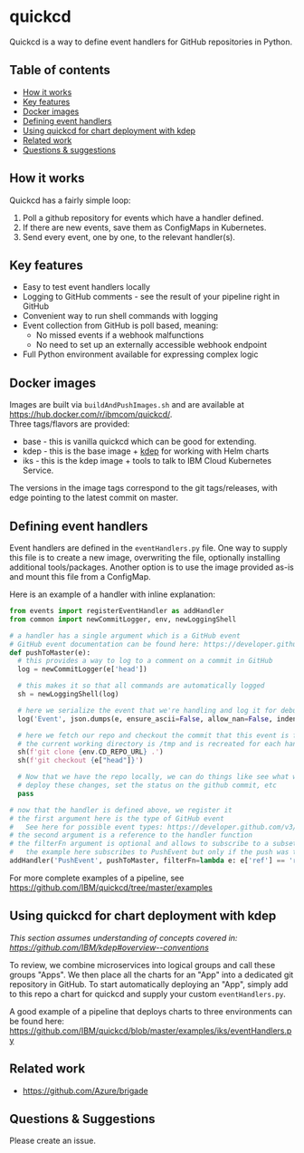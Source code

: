 quickcd
=======

Quickcd is a way to define event handlers for GitHub repositories in Python.

Table of contents
-----------------
 - [How it works](#how-it-works)
 - [Key features](#key-features)
 - [Docker images](#docker-images)
 - [Defining event handlers](#defining-event-handlers)
 - [Using quickcd for chart deployment with kdep](#using-quickcd-for-chart-deployment-with-kdep)
 - [Related work](#related-work)
 - [Questions & suggestions](#questions--suggestions)

How it works
------------
Quickcd has a fairly simple loop:
  1. Poll a github repository for events which have a handler defined.
  2. If there are new events, save them as ConfigMaps in Kubernetes.
  3. Send every event, one by one, to the relevant handler(s).

Key features
------------
 - Easy to test event handlers locally
 - Logging to GitHub comments - see the result of your pipeline right in GitHub
 - Convenient way to run shell commands with logging
 - Event collection from GitHub is poll based, meaning:
   - No missed events if a webhook malfunctions
   - No need to set up an externally accessible webhook endpoint
 - Full Python environment available for expressing complex logic

Docker images
-------------
Images are built via `buildAndPushImages.sh` and are available at https://hub.docker.com/r/ibmcom/quickcd/.  
Three tags/flavors are provided:

 - base - this is vanilla quickcd which can be good for extending.
 - kdep - this is the base image + [kdep](https://github.com/IBM/kdep) for working with Helm charts
 - iks - this is the kdep image + tools to talk to IBM Cloud Kubernetes Service.
 
 The versions in the image tags correspond to the git tags/releases, with edge pointing to the latest commit on master.

Defining event handlers
-----------------------
Event handlers are defined in the `eventHandlers.py` file. One way to supply this file is to create a new image, overwriting the file, optionally installing additional tools/packages. Another option is to use the image provided as-is and mount this file from a ConfigMap.

Here is an example of a handler with inline explanation:
```python
from events import registerEventHandler as addHandler
from common import newCommitLogger, env, newLoggingShell

# a handler has a single argument which is a GitHub event
# GitHub event documentation can be found here: https://developer.github.com/v3/activity/events/types/
def pushToMaster(e):
  # this provides a way to log to a comment on a commit in GitHub
  log = newCommitLogger(e['head'])

  # this makes it so that all commands are automatically logged
  sh = newLoggingShell(log)

  # here we serialize the event that we're handling and log it for debugging purposes
  log('Event', json.dumps(e, ensure_ascii=False, allow_nan=False, indent=2, sort_keys=True))

  # here we fetch our repo and checkout the commit that this event is for
  # the current working directory is /tmp and is recreated for each handler
  sh(f'git clone {env.CD_REPO_URL} .')
  sh(f'git checkout {e["head"]}')

  # Now that we have the repo locally, we can do things like see what was changed in the commit,
  # deploy these changes, set the status on the github commit, etc
  pass

# now that the handler is defined above, we register it
# the first argument here is the type of GitHub event
#   See here for possible event types: https://developer.github.com/v3/activity/events/types/
# the second argument is a reference to the handler function
# the filterFn argument is optional and allows to subscribe to a subset of events of a given type
#   the example here subscribes to PushEvent but only if the push was to the master branch
addHandler('PushEvent', pushToMaster, filterFn=lambda e: e['ref'] == 'refs/heads/master')
```

For more complete examples of a pipeline, see https://github.com/IBM/quickcd/tree/master/examples

Using quickcd for chart deployment with kdep
--------------------------------------------
*This section assumes understanding of concepts covered in: https://github.com/IBM/kdep#overview--conventions*

To review, we combine microservices into logical groups and call these groups "Apps". We then place all the charts for an "App" into a dedicated git repository in GitHub. To start automatically deploying an "App", simply add to this repo a chart for quickcd and supply your custom `eventHandlers.py`.

A good example of a pipeline that deploys charts to three environments can be found here: https://github.com/IBM/quickcd/blob/master/examples/iks/eventHandlers.py

Related work
------------
 - https://github.com/Azure/brigade

Questions & Suggestions
-----------------------
Please create an issue.
